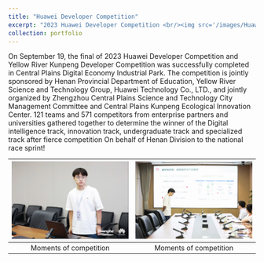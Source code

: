 ```yaml
---
title: "Huawei Developer Competition"
excerpt: "2023 Huawei Developer Competition <br/><img src='/images/Huawei/huanghe-3.png'>"
collection: portfolio
---
```

On September 19, the final of 2023 Huawei Developer Competition and Yellow River Kunpeng Developer Competition was successfully completed in Central Plains Digital Economy Industrial Park. The competition is jointly sponsored by Henan Provincial Department of Education, Yellow River Science and Technology Group, Huawei Technology Co., LTD., and jointly organized by Zhengzhou Central Plains Science and Technology City Management Committee and Central Plains Kunpeng Ecological Innovation Center. 121 teams and 571 competitors from enterprise partners and universities gathered together to determine the winner of the Digital intelligence track, innovation track, undergraduate track and specialized track after fierce competition On behalf of Henan Division to the national race sprint!


| ![](/images/Huawei/huanghe-0.png) | ![](/images/Huawei/huanghe-1.png) |
|:----------------------------------------:|:----------------------------------------:|
| Moments of competition                                | Moments of competition                                |

